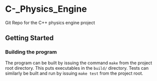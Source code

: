 # C-_Physics_Engine
Git Repo for the C++ physics engine project

## Getting Started
### Building the program
The program can be built by issuing the command 
`make` from the project root directory. This puts executables in the 
`build/` directory.
Tests can similarly be built and run by issuing `make test` from the project
root.
